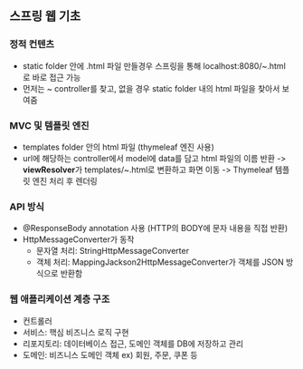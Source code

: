 ## 스프링 웹 기초

### 정적 컨텐츠
- static folder 안에 .html 파일 만들경우 스프링을 통해 localhost:8080/~.html 로 바로 접근 가능
- 먼저는 ~ controller를 찾고, 없을 경우 static folder 내의 html 파일을 찾아서 보여줌

### MVC 및 템플릿 엔진
- templates folder 안의 html 파일 (thymeleaf 엔진 사용)
- url에 해당하는 controller에서 model에 data를 담고 html 파일의 이름 반환 -> **viewResolver**가 templates/~.html로 변환하고 화면 이동 -> Thymeleaf 템플릿 엔진 처리 후 렌더링

### API 방식
- @ResponseBody annotation 사용 (HTTP의 BODY에 문자 내용을 직접 반환)
- HttpMessageConverter가 동작
  - 문자열 처리: StringHttpMessageConverter
  - 객체 처리: MappingJackson2HttpMessageConverter가 객체를 JSON 방식으로 반환함
  
### 웹 애플리케이션 계층 구조
- 컨트롤러
- 서비스: 핵심 비즈니스 로직 구현
- 리포지토리: 데이터베이스 접근, 도메인 객체를 DB에 저장하고 관리
- 도메인: 비즈니스 도메인 객체 ex) 회원, 주문, 쿠폰 등
